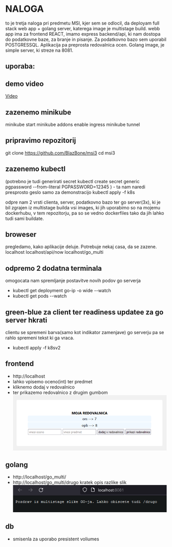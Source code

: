 # NALOGA

to je tretja naloga pri predmetu MSI, kjer sem se odlocil, da deployam full stack web app + golang server, katerega image je multistage build.
webb app ima za frontend REACT, imamo express backend/api, ki nam dostopa do podatkovne baze, za branje in pisanje.
Za podatkovno bazo sem uporabil POSTGRESSQL.
Aplikacija pa preprosta redovalnica ocen.
Golang image, je simple server, ki streze na 8081.

## uporaba:

## demo video

[Video](https://drive.google.com/file/d/1oyj8X4ntrEwDR5W4fSGEnS3o3y_JHtu1/view?usp=sharing)

## zazenemo minikube

minikube start
minikube addons enable ingress
minikube tunnel

## pripravimo repozitorij

git clone https://github.com/BlazBone/msi3
cd msi3

## zazenemo kubectl

(potrebno je tudi generirati secret
kubectl create secret generic pgpassword --from-literal PGPASSWORD=12345
) - ta nam naredi presprosto geslo samo za demonstracijo
kubectl apply -f k8s

odpre nam 2 vrsti clienta, server, podatkovno bazo ter go server(3x), ki je bil zgrajen iz multistage builda
vsi images, ki jih uporabimo so na mojemu dockerhubu, v tem repozitorju, pa so se vedno dockerfiles tako da jih lahko tudi sami buildate.

## broweser

pregledamo, kako aplikacije deluje. Potrebuje nekaj casa, da se zazene.
localhost
localhost/api/now
localhost/go_multi

## odpremo 2 dodatna terminala

omogocata nam spremljanje postavitve novih podov go serverja

-   kubectl get deployment go-ip -o wide --watch
-   kubectl get pods --watch

## green-blue za client ter readiness updatee za go server hkrati

clientu se spremeni barva(samo kot indikator zamenjave)
go serverju pa se rahlo spremeni tekst ki ga vraca.

-   kubectl apply -f k8sv2

## frontend

-   http://localhost
-   lahko vpisemo oceno(int) ter predmet
-   kliknemo dodaj v redovalnico
-   ter prikazemo redovalnico z drugim gumbom
    ![alt text](/images/front.png)

## golang

-   http://localhost/go_multi/
-   http://localhost/go_multi/drugo kratek opis razlike slik
    ![alt text](/images/golang.png)

## db

-   smisenla za uporabo presistent voliumes
